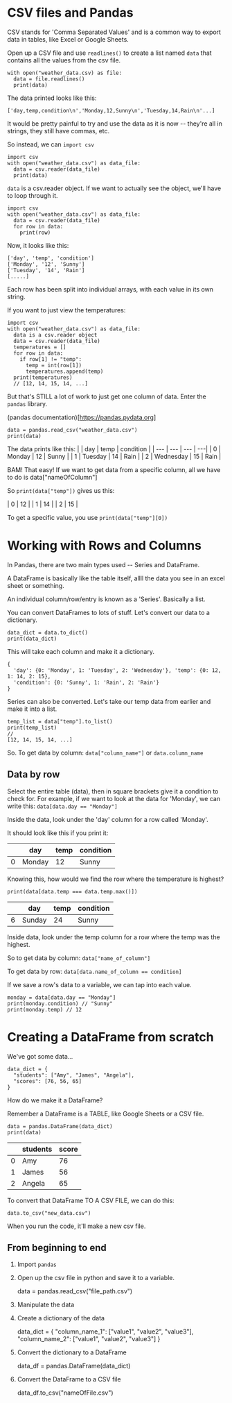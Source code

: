 # CSV files and Pandas

CSV stands for 'Comma Separated Values' and is a common way to export data in tables, like Excel or Google Sheets.

Open up a CSV file and use `readlines()` to create a list named `data` that contains all the values from the csv file.

    with open("weather_data.csv) as file:
      data = file.readlines()
      print(data)

The data printed looks like this:

    ['day,temp,condition\n','Monday,12,Sunny\n','Tuesday,14,Rain\n'...]

It would be pretty painful to try and use the data as it is now -- they're all in strings, they still have commas, etc.

So instead, we can `import csv`

    import csv
    with open("weather_data.csv") as data_file:
      data = csv.reader(data_file)
      print(data)

`data` is a csv.reader object. If we want to actually see the object, we'll have to loop through it.

    import csv
    with open("weather_data.csv") as data_file:
      data = csv.reader(data_file)
      for row in data:
        print(row)

Now, it looks like this:

    ['day', 'temp', 'condition']
    ['Monday', '12', 'Sunny']
    ['Tuesday', '14', 'Rain']
    [.....]

Each row has been split into individual arrays, with each value in its own string.

If you want to just view the temperatures:

    import csv
    with open("weather_data.csv") as data_file:
      data is a csv.reader object
      data = csv.reader(data_file)
      temperatures = []
      for row in data:
        if row[1] != "temp":
          temp = int(row[1])
          temperatures.append(temp)
      print(temperatures)
      // [12, 14, 15, 14, ...]

But that's STILL a lot of work to just get one column of data. Enter the `pandas` library.

(pandas documentation)[https://pandas.pydata.org]

    data = pandas.read_csv("weather_data.csv")
    print(data)

The data prints like this:
| | day | temp | condition |
| --- | --- | --- | ---|
| 0 | Monday | 12 | Sunny |
| 1 | Tuesday | 14 | Rain |
| 2 | Wednesday | 15 | Rain |

BAM! That easy! If we want to get data from a specific column, all we have to do is data["nameOfColumn"]

So `print(data["temp"])` gives us this:

| 0 | 12 |
| 1 | 14 |
| 2 | 15 |

To get a specific value, you use `print(data["temp"][0])`

# Working with Rows and Columns

In Pandas, there are two main types used -- Series and DataFrame.

A DataFrame is basically like the table itself, allll the data you see in an excel sheet or something.

An individual column/row/entry is known as a 'Series'. Basically a list.

You can convert DataFrames to lots of stuff. Let's convert our data to a dictionary.

    data_dict = data.to_dict()
    print(data_dict)

This will take each column and make it a dictionary.

    {
      'day': {0: 'Monday', 1: 'Tuesday', 2: 'Wednesday'}, 'temp': {0: 12, 1: 14, 2: 15},
      'condition': {0: 'Sunny', 1: 'Rain', 2: 'Rain'}
    }

Series can also be converted. Let's take our temp data from earlier and make it into a list.

    temp_list = data["temp"].to_list()
    print(temp_list)
    //
    [12, 14, 15, 14, ...]

So. To get data by column: `data["column_name"]` or `data.column_name`

## Data by row

Select the entire table (data), then in square brackets give it a condition to check for. For example, if we want to look at the data for 'Monday', we can write this: `data[data.day == "Monday"]`

Inside the data, look under the 'day' column for a row called 'Monday'.

It should look like this if you print it:

|     | day    | temp | condition |
| --- | ------ | ---- | --------- |
| 0   | Monday | 12   | Sunny     |

Knowing this, how would we find the row where the temperature is highest?

`print(data[data.temp === data.temp.max()])`

|     | day    | temp | condition |
| --- | ------ | ---- | --------- |
| 6   | Sunday | 24   | Sunny     |

Inside data, look under the temp column for a row where the temp was the highest.

So to get data by column: `data["name_of_column"]`

To get data by row: `data[data.name_of_column == condition]`

If we save a row's data to a variable, we can tap into each value.

    monday = data[data.day == "Monday"]
    print(monday.condition) // "Sunny"
    print(monday.temp) // 12

# Creating a DataFrame from scratch

We've got some data...

    data_dict = {
      "students": ["Amy", "James", "Angela"],
      "scores": [76, 56, 65]
    }

How do we make it a DataFrame?

Remember a DataFrame is a TABLE, like Google Sheets or a CSV file.

    data = pandas.DataFrame(data_dict)
    print(data)

|     | students | score |
| --- | -------- | ----- |
| 0   | Amy      | 76    |
| 1   | James    | 56    |
| 2   | Angela   | 65    |

To convert that DataFrame TO A CSV FILE, we can do this:

    data.to_csv("new_data.csv")

When you run the code, it'll make a new csv file.

## From beginning to end

1. Import `pandas`
2. Open up the csv file in python and save it to a variable.

    data = pandas.read_csv("file_path.csv")

3. Manipulate the data
4. Create a dictionary of the data

    data_dict = {
    "column_name_1": ["value1", "value2", "value3"],
    "column_name_2": ["value1", "value2", "value3"]
    }

5. Convert the dictionary to a DataFrame

    data_df = pandas.DataFrame(data_dict)

6. Convert the DataFrame to a CSV file

    data_df.to_csv("nameOfFile.csv")
